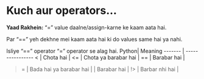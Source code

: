 # Kuch aur operators… 


**Yaad Rakhein:**
“=” value daalne/assign-karne ke kaam aata hai.

Par “==” yeh dekhne mei kaam aata hai ki do values same hai ya nahi.

Isliye “==” operator  “=” operator se alag hai.
Python| Meaning 
------- | ---------------- 
<  | Chota hai | 
<=  | Chota ya barabar hai |
==   | Barabar hai |
>=  | Bada hai ya barabar hai | 
>  | Barabar hai        | 
!>   | Barbar nhi hai |

